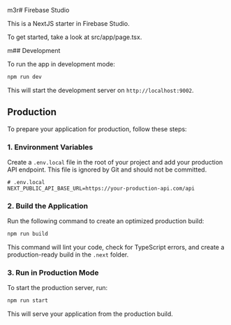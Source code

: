 m3r# Firebase Studio

This is a NextJS starter in Firebase Studio.

To get started, take a look at src/app/page.tsx.

m## Development

To run the app in development mode:

```bash
npm run dev
```

This will start the development server on `http://localhost:9002`.

## Production

To prepare your application for production, follow these steps:

### 1. Environment Variables

Create a `.env.local` file in the root of your project and add your production API endpoint. This file is ignored by Git and should not be committed.

```
# .env.local
NEXT_PUBLIC_API_BASE_URL=https://your-production-api.com/api
```

### 2. Build the Application

Run the following command to create an optimized production build:

```bash
npm run build
```

This command will lint your code, check for TypeScript errors, and create a production-ready build in the `.next` folder.

### 3. Run in Production Mode

To start the production server, run:

```bash
npm run start
```

This will serve your application from the production build.
